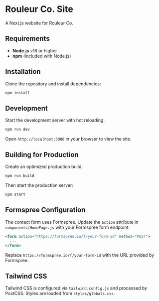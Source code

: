 # Rouleur Co. Site

A Next.js website for Rouleur Co.

## Requirements

- **Node.js** v18 or higher
- **npm** (included with Node.js)

## Installation

Clone the repository and install dependencies:

```bash
npm install
```

## Development

Start the development server with hot reloading:

```bash
npm run dev
```

Open `http://localhost:3000` in your browser to view the site.

## Building for Production

Create an optimized production build:

```bash
npm run build
```

Then start the production server:

```bash
npm start
```

## Formspree Configuration

The contact form uses Formspree. Update the `action` attribute in
`components/HomePage.js` with your Formspree form endpoint:

```jsx
<form action="https://formspree.io/f/your-form-id" method="POST">
  ...
</form>
```

Replace `https://formspree.io/f/your-form-id` with the URL provided by Formspree.

## Tailwind CSS

Tailwind CSS is configured via `tailwind.config.js` and processed by
PostCSS. Styles are loaded from `styles/globals.css`.

